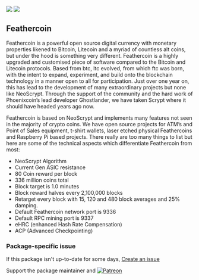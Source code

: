 [![](https://img.shields.io/chocolatey/v/feathercoin?color=green&label=feathercoin)](https://chocolatey.org/packages/feathercoin) [![](https://img.shields.io/chocolatey/dt/feathercoin)](https://chocolatey.org/packages/feathercoin)

## Feathercoin
Feathercoin is a powerful open source digital currency with monetary properties likened to Bitcoin, Litecoin and a myriad of countless alt coins, but under the hood is something very different. Feathercoin is a highly upgraded and customised piece of software compared to the Bitcoin and Litecoin protocols. Based from btc, ltc evolved, from which ftc was born, with the intent to expand, experiment, and build onto the blockchain technology in a manner open to all for participation. Just over one year on, this has lead to the development of many extraordinary projects but none like NeoScrypt. Through the support of the community and the hard work of Phoenixcoin’s lead developer Ghostlander, we have taken Scrypt where it should have headed years ago now.

Feathercoin is based on NeoScrypt and implements many features not seen in the majority of crypto coins. We have open source projects for ATM’s and Point of Sales equipment, t-shirt wallets, laser etched physical Feathercoins and Raspberry Pi based projects. There really are too many things to list but here are some of the technical aspects which differentiate Feathercoin from most:

* NeoScrypt Algorithm
* Current Gen ASIC resistance
* 80 Coin reward per block
* 336 million coins total
* Block target is 1.0 minutes
* Block reward halves every 2,100,000 blocks
* Retarget every block with 15, 120 and 480 block averages and 25% damping.
* Default Feathercoin network port is 9336
* Default RPC mining port is 9337
* eHRC (enhanced Hash Rate Compensation)
* ACP (Advanced Checkpointing)

### Package-specific issue
If this package isn't up-to-date for some days, [Create an issue](https://github.com/tunisiano187/Chocolatey-packages/issues/new/choose)

Support the package maintainer and [![Patreon](https://cdn.jsdelivr.net/gh/tunisiano187/Chocolatey-packages@d15c4e19c709e7148588d4523ffc6dd3cd3c7e5e/icons/patreon.png)](https://www.patreon.com/bePatron?u=39585820)
